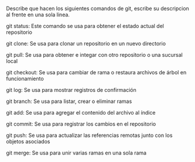 Describe que hacen los siguientes comandos de git, escribe su descripcion al frente en una sola linea.

git status: Este comando se usa para obtener el estado actual del repositorio

git clone:  Se usa para clonar un repositorio en un nuevo directorio

git pull: Se usa para obtener e integar con otro repositorio o una sucursal local

git checkout: Se usa para cambiar de rama o restaura archivos de árbol en funcionamiento

git log: Se usa para mostrar registros de confirmación

git branch: Se usa para listar, crear o eliminar ramas

git add: Se usa para agregar el contenido del archivo al índice

git commit: Se usa para registrar los cambios en el repositorio

git push: Se usa para actualizar las referencias remotas junto con los objetos asociados
 
git merge: Se usa para unir varias ramas en una sola rama
